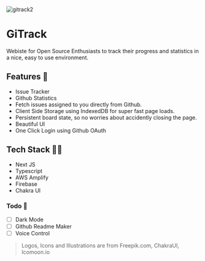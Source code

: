 ![gitrack2](https://user-images.githubusercontent.com/17108695/109393323-fa5cf600-7946-11eb-8bdd-c28454786c6b.png)

# GiTrack

Webiste for Open Source Enthusiasts to track their progress and statistics in a nice, easy to use environment.

## Features 👀

- Issue Tracker
- Github Statistics
- Fetch issues assigned to you directly from Github.
- Client Side Storage using IndexedDB for super fast page loads.
- Persistent board state, so no worries about accidently closing the page.
- Beautiful UI
- One Click Login using Github OAuth

## Tech Stack 👩‍💻
- Next JS
- Typescript
- AWS Amplify
- Firebase
- Chakra UI

### Todo 📝
- [ ] Dark Mode
- [ ] Github Readme Maker
- [ ] Voice Control

> Logos, Icons and Illustrations are from Freepik.com, ChakraUI, Icomoon.io
